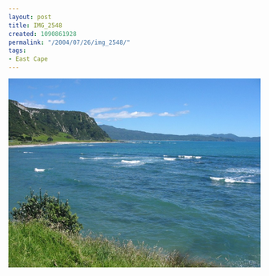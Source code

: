 ```yaml
---
layout: post
title: IMG_2548
created: 1090861928
permalink: "/2004/07/26/img_2548/"
tags:
- East Cape
---
```


<img src="/image/images/img_2548-855.jpg"/>

